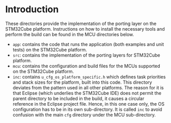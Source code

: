 # Introduction
These directories provide the implementation of the porting layer on the STM32Cube platform.  Instructions on how to install the necessary tools and perform the build can be found in the MCU directories below.

- `app`: contains the code that runs the application (both examples and unit tests) on the STM32Cube platform.
- `src`: contains the implementation of the porting layers for STM32Cube platform.
- `mcu`: contains the configuration and build files for the MCUs supported on the STM32Cube platform.
- `inc`: contains `u_cfg_os_platform_specific.h` which defines task priorities and stack sizes for the platform, built into this code. This directory deviates from the pattern used in all other platforms.  The reason for it is that Eclipse (which underlies the STM32Cube IDE) does not permit the parent directory to be included in the build, it causes a circular reference in the Eclipse project file.  Hence, in this one case only, the OS configuration has to be in its own sub-directory.  It is called `inc` to avoid confusion with the main `cfg` directory under the MCU sub-directory.